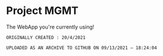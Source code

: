 
# Project MGMT

The WebApp you're currently using!

```ORIGINALLY CREATED : 20/4/2021```

`UPLOADED AS AN ARCHIVE TO GITHUB ON 09/13/2021 — 18:24:04`